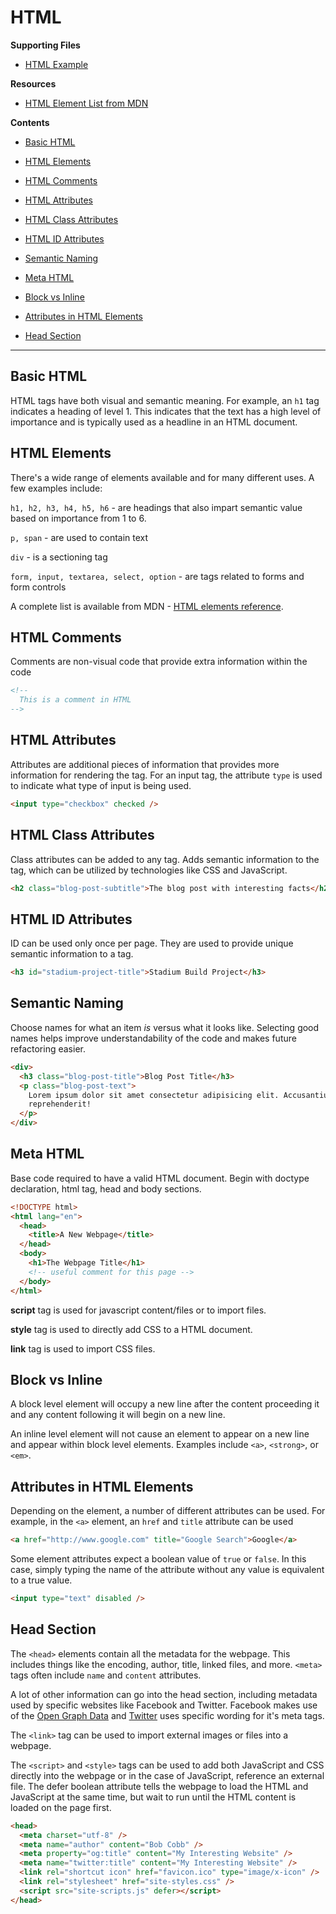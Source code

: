 # HTML

**Supporting Files**

- [HTML Example](html-section.html)

**Resources**

- [HTML Element List from MDN](https://developer.mozilla.org/en-US/docs/Web/HTML/Element)

**Contents**

- [Basic HTML](#basic-html)

- [HTML Elements](#html-elements)

- [HTML Comments](#html-comments)

- [HTML Attributes](#html-attributes)

- [HTML Class Attributes](#html-class-attributes)

- [HTML ID Attributes](#html-id-attributes)

- [Semantic Naming](#semantic-naming)

- [Meta HTML](#meta-html)

- [Block vs Inline](#block-vs-inline)

- [Attributes in HTML Elements](#attributes-in-html-elements)

- [Head Section](#head-section)

---

## Basic HTML

HTML tags have both visual and semantic meaning. For example, an `h1` tag indicates a heading of level 1. This indicates that the text has a high level of importance and is typically used as a headline in an HTML document.

## HTML Elements

There's a wide range of elements available and for many different uses. A few examples include:

`h1, h2, h3, h4, h5, h6` - are headings that also impart semantic value based on importance from 1 to 6.

`p, span` - are used to contain text

`div` - is a sectioning tag

`form, input, textarea, select, option` - are tags related to forms and form controls

A complete list is available from MDN - [HTML elements reference](https://developer.mozilla.org/en-US/docs/Web/HTML/Element).

## HTML Comments

Comments are non-visual code that provide extra information within the code

```html
<!--
  This is a comment in HTML  
-->
```

## HTML Attributes

Attributes are additional pieces of information that provides more information for rendering the tag. For an input tag, the attribute `type` is used to indicate what type of input is being used.

```html
<input type="checkbox" checked />
```

## HTML Class Attributes

Class attributes can be added to any tag. Adds semantic information to the tag, which can be utilized by technologies like CSS and JavaScript.

```html
<h2 class="blog-post-subtitle">The blog post with interesting facts</h2>
```

## HTML ID Attributes

ID can be used only once per page. They are used to provide unique semantic information to a tag.

```html
<h3 id="stadium-project-title">Stadium Build Project</h3>
```

## Semantic Naming

Choose names for what an item _is_ versus what it looks like. Selecting good names helps improve understandability of the code and makes future refactoring easier.

```html
<div>
  <h3 class="blog-post-title">Blog Post Title</h3>
  <p class="blog-post-text">
    Lorem ipsum dolor sit amet consectetur adipisicing elit. Accusantium,
    reprehenderit!
  </p>
</div>
```

## Meta HTML

Base code required to have a valid HTML document. Begin with doctype declaration, html tag, head and body sections.

```html
<!DOCTYPE html>
<html lang="en">
  <head>
    <title>A New Webpage</title>
  </head>
  <body>
    <h1>The Webpage Title</h1>
    <!-- useful comment for this page -->
  </body>
</html>
```

**script** tag is used for javascript content/files or to import files.

**style** tag is used to directly add CSS to a HTML document.

**link** tag is used to import CSS files.

## Block vs Inline

A block level element will occupy a new line after the content proceeding it and any content following it will begin on a new line.

An inline level element will not cause an element to appear on a new line and appear within block level elements. Examples include `<a>`, `<strong>`, or `<em>`.

## Attributes in HTML Elements

Depending on the element, a number of different attributes can be used. For example, in the `<a>` element, an `href` and `title` attribute can be used

```html
<a href="http://www.google.com" title="Google Search">Google</a>
```

Some element attributes expect a boolean value of `true` or `false`. In this case, simply typing the name of the attribute without any value is equivalent to a true value.

```html
<input type="text" disabled />
```

## Head Section

The `<head>` elements contain all the metadata for the webpage. This includes things like the encoding, author, title, linked files, and more. `<meta>` tags often include `name` and `content` attributes.

A lot of other information can go into the head section, including metadata used by specific websites like Facebook and Twitter. Facebook makes use of the [Open Graph Data](http://ogp.me/) and [Twitter](https://developer.twitter.com/en/docs/tweets/optimize-with-cards/overview/abouts-cards) uses specific wording for it's meta tags.

The `<link>` tag can be used to import external images or files into a webpage.

The `<script>` and `<style>` tags can be used to add both JavaScript and CSS directly into the webpage or in the case of JavaScript, reference an external file. The defer boolean attribute tells the webpage to load the HTML and JavaScript at the same time, but wait to run until the HTML content is loaded on the page first.

```html
<head>
  <meta charset="utf-8" />
  <meta name="author" content="Bob Cobb" />
  <meta property="og:title" content="My Interesting Website" />
  <meta name="twitter:title" content="My Interesting Website" />
  <link rel="shortcut icon" href="favicon.ico" type="image/x-icon" />
  <link rel="stylesheet" href="site-styles.css" />
  <script src="site-scripts.js" defer></script>
</head>
```
